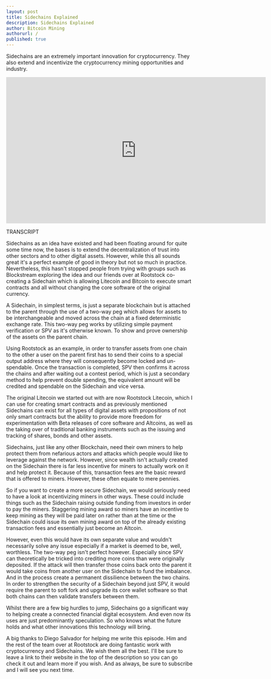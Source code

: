 ```yaml
---
layout: post
title: Sidechains Explained
description: Sidechains Explained
author: Bitcoin Mining
authorurl: /
published: true
---
```


<p>Sidechains are an extremely important innovation for cryptocurrency. They also extend and incentivize the cryptocurrency mining opportunities and industry.
<center><iframe width="700" height="394" src="https://www.youtube.com/embed/g9_MakNlHDA" frameborder="0" allowfullscreen></iframe></center>
<p>TRANSCRIPT
<p>Sidechains as an idea have existed and had been floating around for quite some time now, the bases is to extend the decentralization of trust into other sectors and to other digital assets.  However, while this all sounds great it's a perfect example of good in theory but not so much in practice.  Nevertheless, this hasn't stopped people from trying with groups such as Blockstream exploring the idea and our friends over at Rootstock co-creating a Sidechain which is allowing Litecoin and Bitcoin to execute smart contracts and all without changing the core software of the original currency.
<p>A Sidechain, in simplest terms, is just a separate blockchain but is attached to the parent through the use of a two-way peg which allows for assets to be interchangeable and moved across the chain at a fixed deterministic exchange rate.  This two-way peg works by utilizing simple payment verification or SPV as it's otherwise known.  To show and prove ownership of the assets on the parent chain.
<p>Using Rootstock as an example, in order to transfer assets from one chain to the other a user on the parent first has to send their coins to a special output address where they will consequently become locked and un-spendable.  Once the transaction is completed, SPV then confirms it across the chains and after waiting out a contest period, which is just a secondary method to help prevent double spending, the equivalent amount will be credited and spendable on the Sidechain and vice versa.
<p>The original Litecoin we started out with are now Rootstock Litecoin, which I can use for creating smart contracts and as previously mentioned Sidechains can exist for all types of digital assets with propositions of not only smart contracts but the ability to provide more freedom for experimentation with Beta releases of core software and Altcoins, as well as the taking over of traditional banking instruments such as the issuing and tracking of shares, bonds and other assets.
<p>Sidechains, just like any other Blockchain, need their own miners to help protect them from nefarious actors and attacks which people would like to leverage against the network.  However, since wealth isn't actually created on the Sidechain there is far less incentive for miners to actually work on it and help protect it.  Because of this, transaction fees are the basic reward that is offered to miners.  However, these often equate to mere pennies.
<p>So if you want to create a more secure Sidechain, we would seriously need to have a look at incentivizing miners in other ways.  These could include things such as the Sidechain raising outside funding from investors in order to pay the miners.  Staggering mining award so miners have an incentive to keep mining as they will be paid later on rather than at the time or the Sidechain could issue its own mining award on top of the already existing transaction fees and essentially just become an Altcoin.
<p>However, even this would have its own separate value and wouldn't necessarily solve any issue especially if a market is deemed to be, well, worthless.  The two-way peg isn't perfect however.  Especially since SPV can theoretically be tricked into crediting more coins than were originally deposited.  If the attack will then transfer those coins back onto the parent it would take coins from another user on the Sidechain to fund the imbalance.  And in the process create a permanent dissilience between the two chains.  In order to strengthen the security of a Sidechain beyond just SPV, it would require the parent to soft fork and upgrade its core wallet software so that both chains can then validate transfers between them.
<p>Whilst there are a few big hurdles to jump, Sidechains go a significant way to helping create a connected financial digital ecosystem.  And even now its uses are just predominantly speculation.  So who knows what the future holds and what other innovations this technology will bring.
<p>A big thanks to Diego Salvador for helping me write this episode.  Him and the rest of the team over at Rootstock are doing fantastic work with cryptocurrency and Sidechains.  We wish them all the best.  I'll be sure to leave a link to their website in the top of the description so you can go check it out and learn more if you wish.  And as always, be sure to subscribe and I will see you next time.
